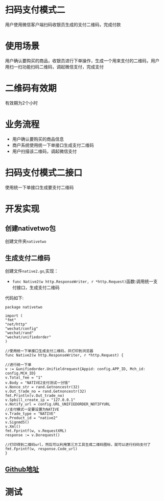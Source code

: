 # 扫码支付模式二

用户使用微信客户端扫码收银员生成的支付二维码，完成付款

# 使用场景

用户确认要购买的商品，收银员进行下单操作，生成一个用来支付的二维码，用户用扫一扫功能扫码二维码，调起微信支付，完成支付
	
# 二维码有效期 

有效期为2个小时

# 业务流程

-	用户确认要购买的商品信息
-	商户系统使用统一下单接口生成支付二维码
-	用户扫描该二维码，调起微信支付

# 扫码支付模式二接口

使用统一下单接口生成要支付二维码

# 开发实现

## 创建nativetwo包

创建文件夹`nativetwo`

## 生成支付二维码

创建文件`native2.go`,实现：
-	`func Native2(w http.ResponseWriter, r *http.Request)`函数:调用统一支付接口，生成支付二维码

代码如下:

	package nativetwo

	import (
	"fmt"
	"net/http"
	"wechat/config"
	"wechat/rand"
	"wechat/unifiedorder"
	)

	//使用统一下单接口生成支付二维码，并打印到浏览器
	func Native2(w http.ResponseWriter, r *http.Request) {

	//进行统一下单
	v := &unifiedorder.Unifieldrequest{Appid: config.APP_ID, Mch_id: config.MCH_ID}
	v.Total_fee = "1"
	v.Body = "NATIVE2支付测试一分钱"
	v.Nonce_str = rand.Getnoncestr(32)
	v.Out_trade_no = rand.Getnoncestr(32)
	fmt.Println(v.Out_trade_no)
	v.Spbill_create_ip = "127.0.0.1"
	v.Notify_url = config.URL_UNIFIEDORDER_NOTIFYURL
	//支付模式一定要设置为NATIVE
	v.Trade_type = "NATIVE"
	v.Product_id = "native2"
	v.Signmd5()
	v.Xml()
	fmt.Fprintf(w, v.RequestXML)
	response := v.Dorequest()

	//打印得到二维码url，然后可以利用第三方工具生成二维码图标，就可以进行扫码支付了
	fmt.Fprintf(w, response.Code_url)
	}

## [Github地址](https://github.com/luciscode/wechat/tree/master/src/wechat/nativetwo)

# 测试


